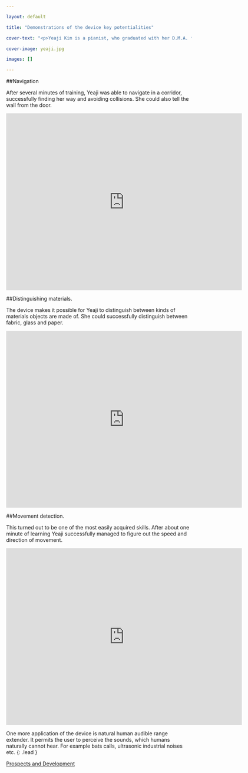 ```yaml
---

layout: default

title: "Demonstrations of the device key potentialities"

cover-text: "<p>Yeaji Kim is a pianist, who graduated with her D.M.A. from the university of Wisconsin-Madison. Yeaji is legally blind. For more information about her and her work please refer to the movie <a href=http://www.youtube.com/watch?v=5cQneGF-JQY>&laquo;Noteworthy Vision&raquo;</a>, filmed by the University.</p><p> Yeaji kindly agreed to try the device in action, so all the demonstrations are done by her. Thank you Yeaji for your commitment and persistence... And endless inspiration.</p>"

cover-image: yeaji.jpg

images: []

---
```


##Navigation

  After several minutes of training, Yeaji was able to navigate in a corridor, successfully finding her way and avoiding collisions. She could also tell the wall from the door.

   <div class="iframeWrapper">
    <div class="iframeContainer">
            <iframe width="640" height="480" src="http://www.youtube.com/embed/n7KAPoFKt9k" frameborder="0" allowfullscreen></iframe>
     </div>
</div>

##Distinguishing materials. 

The device makes it possible for Yeaji to distinguish between kinds of materials objects are made of. She could successfully distinguish between fabric, glass and paper.

<div class="iframeWrapper">
    <div class="iframeContainer">
            <iframe width="640" height="480" src="http://www.youtube.com/embed/4XibLEURrSU" frameborder="0" allowfullscreen></iframe>
     </div>
</div>

##Movement detection. 

This turned out to be one of the most easily acquired skills. After about one minute of learning Yeaji successfully managed to figure out the speed and direction of movement.

<div class="iframeWrapper">
    <div class="iframeContainer">
            <iframe width="640" height="480" src="http://www.youtube.com/embed/4XibLEURrSU" frameborder="0" allowfullscreen></iframe>
     </div>
</div>

One more application of the device is natural human audible range extender. It permits the user to perceive the sounds, which humans naturally cannot hear. For example bats calls, ultrasonic industrial noises etc. 
{:  .lead }

<p class="text-center"><a class="button" href="prospects.html"> Prospects and Development</a></p>


